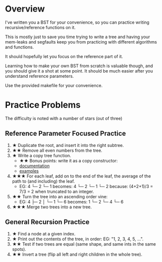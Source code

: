 # Overview

I've written you a BST for your convenience, so you can practice writing
recursive/reference functions on it.

This is mostly just to save you time trying to write a tree and having your
mem-leaks and segfaults keep you from practicing with different algorithms and
functions.

It should hopefully let you focus on the reference part of it.

Learning how to make your own BST from scratch is valuable though, and you
should give it a shot at some point. It should be much easier after you
understand reference parameters.

Use the provided makefile for your convenience.

# Practice Problems
The difficulty is noted with a number of stars (out of three)

## Reference Parameter Focused Practice
1. ★ Duplicate the root, and insert it into the right subtree.
2. ★★ Remove all even numbers from the tree.
3. ★ Write a copy tree function.
	* ★★ Bonus points: write it as a copy constructor:
	* [documentation](https://en.cppreference.com/w/cpp/language/copy_constructor)
	* [examples](https://www.geeksforgeeks.org/copy-constructor-in-cpp/)
4. ★★★ For each leaf, add on to the end of the leaf, the average of the path to
   (and including) the leaf.
   * EG:	  4
			  └─ 2
				 └─ 1
	 becomes: 4
              └─ 2
                 └─ 1
					└─ 2
	 because: (4+2+1)/3 = 7/3 = 2 when truncated to an integer.
5. ★★ Turn the tree into an ascending order vine:
	* EG:      4
			   ├─ 2
			   │  └─ 1
			   └─ 6
	  becomes: 1
			   └─ 2
				  └─ 4
					 └─ 6
6. ★★★ Merge two trees into a new tree.


## General Recursion Practice
1. ★ Find a node at a given index.
2. ★ Print out the contents of the tree, in order: EG: "1, 2, 3, 4, 5, ...".
3. ★★ Test if two trees are equal (same shape, and same ints in the same spots).
3. ★★ Invert a tree (flip all left and right children in the whole tree).
